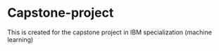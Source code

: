 # Capstone-project
This is created for the capstone project in IBM specialization (machine learning)
